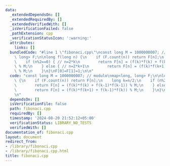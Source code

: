 ```yaml
---
data:
  _extendedDependsOn: []
  _extendedRequiredBy: []
  _extendedVerifiedWith: []
  _isVerificationFailed: false
  _pathExtension: cpp
  _verificationStatusIcon: ':warning:'
  attributes:
    links: []
  bundledCode: "#line 1 \"fibonaci.cpp\"\nconst long M = 1000000007; // modulo\nmap<long,\
    \ long> F;\n\nlong f(long n) {\n    if (F.count(n)) return F[n];\n    long k=n/2;\n\
    \    if (n%2==0) { // n=2*k\n        return F[n] = (f(k)*f(k) + f(k-1)*f(k-1))\
    \ % M;\n    } else { // n=2*k+1\n        return F[n] = (f(k)*f(k+1) + f(k-1)*f(k))\
    \ % M;\n    }\n}\nF[0]=F[1]=1;\n\n"
  code: "const long M = 1000000007; // modulo\nmap<long, long> F;\n\nlong f(long n)\
    \ {\n    if (F.count(n)) return F[n];\n    long k=n/2;\n    if (n%2==0) { // n=2*k\n\
    \        return F[n] = (f(k)*f(k) + f(k-1)*f(k-1)) % M;\n    } else { // n=2*k+1\n\
    \        return F[n] = (f(k)*f(k+1) + f(k-1)*f(k)) % M;\n    }\n}\nF[0]=F[1]=1;\n\
    \n"
  dependsOn: []
  isVerificationFile: false
  path: fibonaci.cpp
  requiredBy: []
  timestamp: '2024-08-20 21:52:12+05:00'
  verificationStatus: LIBRARY_NO_TESTS
  verifiedWith: []
documentation_of: fibonaci.cpp
layout: document
redirect_from:
- /library/fibonaci.cpp
- /library/fibonaci.cpp.html
title: fibonaci.cpp
---
```

